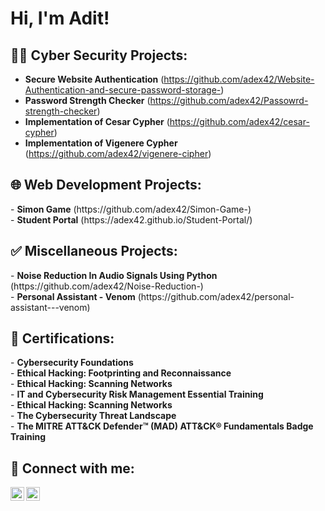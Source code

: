 <h1>Hi, I'm Adit! <br/>
<h2>👨‍💻 Cyber Security Projects:</h2>

- <b>Secure Website Authentication</b> (https://github.com/adex42/Website-Authentication-and-secure-password-storage-)
- <b>Password Strength Checker</b> (https://github.com/adex42/Passowrd-strength-checker)
- <b>Implementation of Cesar Cypher</b> (https://github.com/adex42/cesar-cypher)
- <b>Implementation of Vigenere Cypher</b> (https://github.com/adex42/vigenere-cipher)


<h2>🌐 Web Development Projects:</h2>
- <b>Simon Game</b> (https://github.com/adex42/Simon-Game-) <br>
- <b>Student Portal</b> (https://adex42.github.io/Student-Portal/)

<h2>✅ Miscellaneous Projects:</h2>
- <b>Noise Reduction In Audio Signals Using Python</b> (https://github.com/adex42/Noise-Reduction-) <br>
- <b>Personal Assistant - Venom</b> (https://github.com/adex42/personal-assistant---venom) <br>  

<h2>📜 Certifications:</h2>
- <b>Cybersecurity Foundations</b><br>
- <b>Ethical Hacking: Footprinting and
Reconnaissance</b><br>
- <b>Ethical Hacking: Scanning Networks</b><br>
- <b>IT and Cybersecurity Risk Management
Essential Training</b><br>
- <b>Ethical Hacking: Scanning Networks</b><br>
- <b>The Cybersecurity Threat Landscape</b><br>
- <b>The MITRE ATT&CK Defender™ (MAD) ATT&CK® Fundamentals Badge Training</b><br>



<h2> 🤳 Connect with me:</h2>


[<img align="left" alt="AditVerma | LinkedIn" width="22px" src="https://cdn.jsdelivr.net/npm/simple-icons@v3/icons/linkedin.svg" />][linkedin]
[<img align="left" alt="AditVerma | Instagram" width="22px" src="https://cdn.jsdelivr.net/npm/simple-icons@v3/icons/instagram.svg" />][instagram]


[instagram]: https://www.instagram.com/joshmadakor/
[linkedin]: https://www.linkedin.com/in/adit-verma-86a84b1b9/

